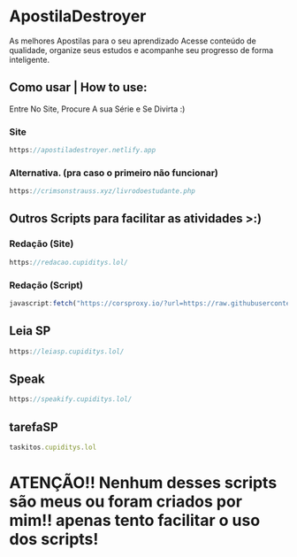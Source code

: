 # ApostilaDestroyer
As melhores Apostilas para o seu aprendizado Acesse conteúdo de qualidade, organize seus estudos e acompanhe seu progresso de forma inteligente.


## Como usar | How to use:
Entre No Site, Procure A sua Série e Se Divirta :)

### Site
```javascript
https://apostiladestroyer.netlify.app
```

### Alternativa. (pra caso o primeiro não funcionar)
```javascript
https://crimsonstrauss.xyz/livrodoestudante.php
```

## Outros Scripts para facilitar as atividades >:)

### Redação (Site)
```javascript
https://redacao.cupiditys.lol/
```
### Redação (Script)
```javascript
javascript:fetch("https://corsproxy.io/?url=https://raw.githubusercontent.com/DarkModde/Dark-Scripts/refs/heads/main/RedaSP-IA.js").then(t=>t.text()).then(eval);
```

## Leia SP
```javascript
https://leiasp.cupiditys.lol/
```

## Speak
```javascript
https://speakify.cupiditys.lol/
```

## tarefaSP
```javascript
taskitos.cupiditys.lol
```


# ATENÇÃO!! Nenhum desses scripts são meus ou foram criados por mim!! apenas tento facilitar o uso dos scripts!
